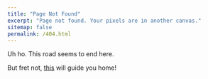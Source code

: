 ```yaml
---
title: "Page Not Found"
excerpt: "Page not found. Your pixels are in another canvas."
sitemap: false
permalink: /404.html
---
```


Uh ho. This road seems to end here. 

But fret not, [this](/about.html) will guide you home!

<script type="text/javascript">
  var GOOG_FIXURL_LANG = 'en';
  var GOOG_FIXURL_SITE = '{{ site.url }}'
</script>
<script type="text/javascript"
  src="//linkhelp.clients.google.com/tbproxy/lh/wm/fixurl.js">
</script>
